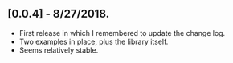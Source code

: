 ## [0.0.4] - 8/27/2018.

* First release in which I remembered to update the change log.
* Two examples in place, plus the library itself.
* Seems relatively stable.
